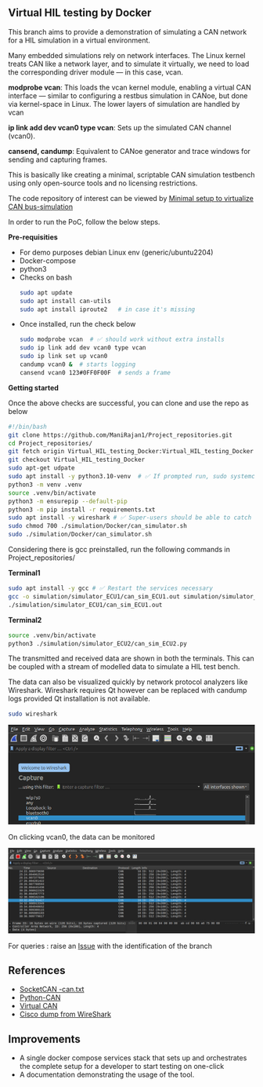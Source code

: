 ## Virtual HIL testing by Docker

This branch aims to provide a demonstration of simulating a CAN network for a HIL simulation in a virtual environment.

Many embedded simulations rely on network interfaces. The Linux kernel treats CAN like a network layer, and to simulate it virtually, we need to load the corresponding driver module — in this case, vcan.

**modprobe vcan**: This loads the vcan kernel module, enabling a virtual CAN interface — similar to configuring a restbus simulation in CANoe, but done via kernel-space in Linux. The lower layers of simulation are handled by vcan

**ip link add dev vcan0 type vcan**: Sets up the simulated CAN channel (vcan0).

**cansend, candump**: Equivalent to CANoe generator and trace windows for sending and capturing frames.

This is basically like creating a minimal, scriptable CAN simulation testbench using only open-source tools and no licensing restrictions.

The code repository of interest can be viewed by [Minimal setup to virtualize CAN bus-simulation](https://github.com/ManiRajan1/Project_repositories/tree/Virtual_HIL_testing_Docker)

In order to run the PoC, follow the below steps.

**Pre-requisities**
+ For demo purposes debian Linux env (generic/ubuntu2204)
+ Docker-compose
+ python3
+ Checks on bash
  ```bash
  sudo apt update
  sudo apt install can-utils
  sudo apt install iproute2   # in case it's missing
  ```
+ Once installed, run the check below
  ```bash
  sudo modprobe vcan  # ✅ should work without extra installs
  sudo ip link add dev vcan0 type vcan
  sudo ip link set up vcan0
  candump vcan0 &  # starts logging
  cansend vcan0 123#0FF0F00F  # sends a frame
  ```
**Getting started**

Once the above checks are successful, you can clone and use the repo as below

``` bash
#!/bin/bash
git clone https://github.com/ManiRajan1/Project_repositories.git
cd Project_repositories/
git fetch origin Virtual_HIL_testing_Docker:Virtual_HIL_testing_Docker
git checkout Virtual_HIL_testing_Docker
sudo apt-get udpate
sudo apt install -y python3.10-venv  # ✅ If prompted run, sudo systemctl restart networkd-dispatcher.service
python3 -m venv .venv
source .venv/bin/activate
python3 -m ensurepip --default-pip
python3 -m pip install -r requirements.txt
sudo apt install -y wireshark # ✅ Super-users should be able to catch the packets
sudo chmod 700 ./simulation/Docker/can_simulator.sh
sudo ./simulation/Docker/can_simulator.sh
``` 
Considering there is gcc preinstalled, run the following commands in Project_repositories/

**Terminal1** 
``` bash
sudo apt install -y gcc # ✅ Restart the services necessary
gcc -o simulation/simulator_ECU1/can_sim_ECU1.out simulation/simulator_ECU1/can_sim_ECU1.c
./simulation/simulator_ECU1/can_sim_ECU1.out 
```
**Terminal2**
``` bash
source .venv/bin/activate
python3 ./simulation/simulator_ECU2/can_sim_ECU2.py 
```

The transmitted and received data are shown in both the terminals. This can be coupled with a stream of modelled data to simulate a HIL test bench.

The data can also be visualized quickly by network protocol analyzers like Wireshark. Wireshark requires Qt however can be replaced with candump logs provided Qt installation is not available.

``` bash
sudo wireshark
```
![Wireshark Home](../images/Wireshark1.png)

On clicking vcan0, the data can be monitored

![Monitor](../images/Wireshark2.png)

For queries : raise an [Issue](https://github.com/ManiRajan1/Project_repositories/issues) with the identification of the branch 

## References
+ [SocketCAN -can.txt](https://www.kernel.org/doc/Documentation/networking/can.txt)
+ [Python-CAN](https://python-can.readthedocs.io/en/stable/bus.html)
+ [Virtual CAN](https://netmodule-linux.readthedocs.io/en/latest/howto/can.html)
+ [Cisco dump from WireShark](https://www.wireshark.org/docs/man-pages/ciscodump.html)

## Improvements
+ A single docker compose services stack that sets up and orchestrates the complete setup for a developer to start testing on one-click
+ A documentation demonstrating the usage of the tool.

